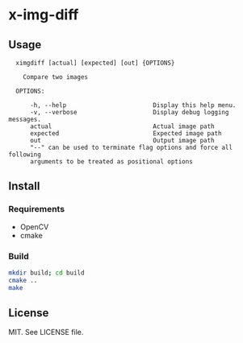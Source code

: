 # x-img-diff

## Usage

```text
  ximgdiff [actual] [expected] [out] {OPTIONS}

    Compare two images

  OPTIONS:

      -h, --help                        Display this help menu.
      -v, --verbose                     Display debug logging messages.
      actual                            Actual image path
      expected                          Expected image path
      out                               Output image path
      "--" can be used to terminate flag options and force all following
      arguments to be treated as positional options
```

## Install
### Requirements

- OpenCV
- cmake

### Build

```sh
mkdir build; cd build
cmake ..
make
```

## License
MIT. See LICENSE file.
